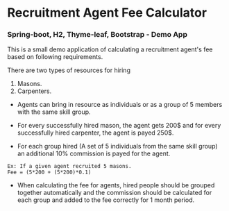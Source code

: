 # Recruitment Agent Fee Calculator #
###  Spring-boot, H2, Thyme-leaf, Bootstrap - Demo App ###
This is a small demo application of calculating a recruitment agent's fee based on following requirements.

There are two types of resources for hiring 
  1. Masons.
  2. Carpenters.
  
* Agents can bring in resource as individuals or as a group of 5 members with the same skill group.

* For every successfully hired mason, the agent gets 200$ and for every successfully hired carpenter, the agent is payed 250$.

* For each group hired (A set of 5 individuals from the same skill group) an additional 10% commission is payed for the agent. 
```
Ex: If a given agent recruited 5 masons.
Fee = (5*200 + (5*200)*0.1)
```
* When calculating the fee for agents, hired people should be grouped together automatically and the commission should be calculated for each group and added to the fee
correctly for 1 month period.
